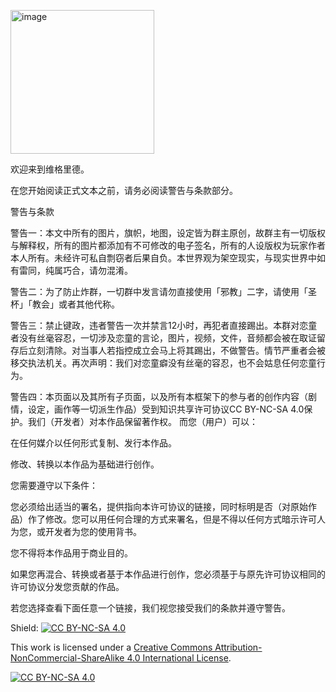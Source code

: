 [cc-by-nc-sa]: http://creativecommons.org/licenses/by-nc-sa/4.0/
<img width="230" alt="image" src="https://github.com/sherman-cheung/Vigrid/assets/143981632/099c74a7-e404-4fb7-9929-1ef73b85d95a">

欢迎来到维格里德。

在您开始阅读正式文本之前，请务必阅读警告与条款部分。

警告与条款

警告一：本文中所有的图片，旗帜，地图，设定皆为群主原创，故群主有一切版权与解释权，所有的图片都添加有不可修改的电子签名，所有的人设版权为玩家作者本人所有。未经许可私自剽窃者后果自负。本世界观为架空现实，与现实世界中如有雷同，纯属巧合，请勿混淆。

警告二：为了防止炸群，一切群中发言请勿直接使用「邪教」二字，请使用「圣杯」「教会」或者其他代称。

警告三：禁止键政，违者警告一次并禁言12小时，再犯者直接踢出。本群对恋童者没有丝毫容忍，一切涉及恋童的言论，图片，视频，文件，音频都会被在取证留存后立刻清除。对当事人若指控成立会马上将其踢出，不做警告。情节严重者会被移交执法机关。再次声明：我们对恋童癖没有丝毫的容忍，也不会姑息任何恋童行为。

警告四：本页面以及其所有子页面，以及所有本框架下的参与者的创作内容（剧情，设定，画作等一切派生作品）受到知识共享许可协议CC BY-NC-SA 4.0保护。我们（开发者）对本作品保留著作权。
而您（用户）可以：

在任何媒介以任何形式复制、发行本作品。

修改、转换以本作品为基础进行创作。

您需要遵守以下条件：

您必须给出适当的署名，提供指向本许可协议的链接，同时标明是否（对原始作品）作了修改。您可以用任何合理的方式来署名，但是不得以任何方式暗示许可人为您，或开发者为您的使用背书。

您不得将本作品用于商业目的。

如果您再混合、转换或者基于本作品进行创作，您必须基于与原先许可协议相同的许可协议分发您贡献的作品。

若您选择查看下面任意一个链接，我们视您接受我们的条款并遵守警告。

Shield: [![CC BY-NC-SA 4.0][cc-by-nc-sa-shield]][cc-by-nc-sa]

This work is licensed under a
[Creative Commons Attribution-NonCommercial-ShareAlike 4.0 International License][cc-by-nc-sa].

[![CC BY-NC-SA 4.0][cc-by-nc-sa-image]][cc-by-nc-sa]

[cc-by-nc-sa]: http://creativecommons.org/licenses/by-nc-sa/4.0/
[cc-by-nc-sa-image]: https://licensebuttons.net/l/by-nc-sa/4.0/88x31.png
[cc-by-nc-sa-shield]: https://img.shields.io/badge/License-CC%20BY--NC--SA%204.0-lightgrey.svg
